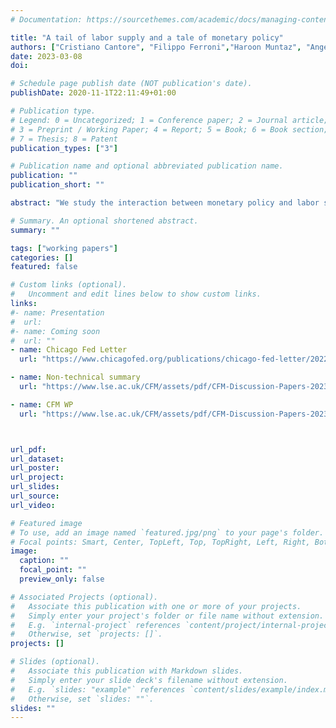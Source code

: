 ```yaml
---
# Documentation: https://sourcethemes.com/academic/docs/managing-content/

title: "A tail of labor supply and a tale of monetary policy"
authors: ["Cristiano Cantore", "Filippo Ferroni","Haroon Muntaz", "Angeliki Theophilopoulou"]
date: 2023-03-08
doi:

# Schedule page publish date (NOT publication's date).
publishDate: 2020-11-1T22:11:49+01:00

# Publication type.
# Legend: 0 = Uncategorized; 1 = Conference paper; 2 = Journal article;
# 3 = Preprint / Working Paper; 4 = Report; 5 = Book; 6 = Book section;
# 7 = Thesis; 8 = Patent
publication_types: ["3"]

# Publication name and optional abbreviated publication name.
publication: ""
publication_short: ""

abstract: "We study the interaction between monetary policy and labor supply decisions at the household level. We uncover evidence of heterogeneous responses and a strong countercycli- cality of hours worked in the left tail of the income distribution, following a monetary policy shock in the U.S. and the U.K. That is, while aggregate hours and labor earnings decline, employed individuals at the bottom of the income distribution increase their hours worked in response to an interest rate hike. Moreover, their response is stronger in magnitude rela- tive to other income groups. We rationalize this using a two-agent New-Keynesian (TANK) model where our empirical findings can be replicated with heterogeneity in the marginal utility of consumption and a stronger income effect for the Hand-to-Mouth households. This setup uncovers a novel channel of transmission of monetary policy via inequality generated by the Hand-to-Mouth substitution of leisure for consumption following a negative income shock. Using a quantitative model with both intensive and extensive margin of labor supply that replicates our evidence, we show that this new channel reduces the amplification of monetary policy via inequality generated by the heterogenous behavior of unemployment along the income distribution."

# Summary. An optional shortened abstract.
summary: ""

tags: ["working papers"]
categories: []
featured: false

# Custom links (optional).
#   Uncomment and edit lines below to show custom links.
links:
#- name: Presentation
#  url:
#- name: Coming soon
#  url: ""
- name: Chicago Fed Letter
  url: "https://www.chicagofed.org/publications/chicago-fed-letter/2022/472"

- name: Non-technical summary
  url: "https://www.lse.ac.uk/CFM/assets/pdf/CFM-Discussion-Papers-2023/CFMDP2023-08-Summary.pdf"

- name: CFM WP
  url: "https://www.lse.ac.uk/CFM/assets/pdf/CFM-Discussion-Papers-2023/CFMDP2023-08-Paper.pdf"



url_pdf:
url_dataset:
url_poster:
url_project:
url_slides:
url_source:
url_video:

# Featured image
# To use, add an image named `featured.jpg/png` to your page's folder.
# Focal points: Smart, Center, TopLeft, Top, TopRight, Left, Right, BottomLeft, Bottom, BottomRight.
image:
  caption: ""
  focal_point: ""
  preview_only: false

# Associated Projects (optional).
#   Associate this publication with one or more of your projects.
#   Simply enter your project's folder or file name without extension.
#   E.g. `internal-project` references `content/project/internal-project/index.md`.
#   Otherwise, set `projects: []`.
projects: []

# Slides (optional).
#   Associate this publication with Markdown slides.
#   Simply enter your slide deck's filename without extension.
#   E.g. `slides: "example"` references `content/slides/example/index.md`.
#   Otherwise, set `slides: ""`.
slides: ""
---
```

